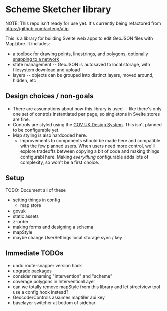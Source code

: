 # Scheme Sketcher library

NOTE: This repo isn't ready for use yet. It's currently being refactored from <https://github.com/acteng/atip>.

This is a library for building Svelte web apps to edit GeoJSON files with MapLibre. It includes:

- a toolbox for drawing points, linestrings, and polygons, optionally [snapping to a network](https://github.com/dabreegster/route_snapper/)
- state management -- GeoJSON is autosaved to local storage, with filesystem download and upload
- layers -- objects can be grouped into distinct layers, moved around, hidden, etc

## Design choices / non-goals

- There are assumptions about how this library is used -- like there's only one set of controls instantiated per page, so singletons in Svelte stores are fine.
- Controls are styled using the [GOV.UK Design System](https://design-system.service.gov.uk/). This isn't planned to be configurable yet.
- Map styling is also hardcoded here.
  - Improvements to components should be made here and compatible with the few planned users. When users need more control, we'll explore tradeoffs between copying a bit of code and making things configurabl here. Making _everything_ configurable adds lots of complexity, so won't be a first choice.

## Setup

TODO: Document all of these

- setting things in config
  - map store
- govuk
- static assets
- z-order
- making forms and designing a schema
- mapStyle
- maybe change UserSettings local storage sync / key

## Immediate TODOs

- undo route-snapper version hack
- upgrade packages
- consider renaming "intervention" and "scheme"
- coverage polygons in InterventionLayer
- can we totally remove mapStyle from this library and let streetview tool use a config hook instead?
- GeocoderControls assumes maptiler api key
- baselayer switcher at bottom of sidebar
